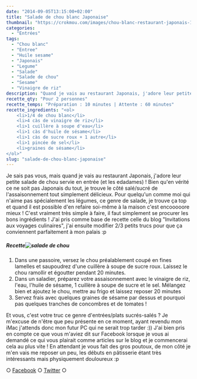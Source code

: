 ```yaml
---
date: "2014-09-05T13:15:00+02:00"
title: "Salade de chou blanc Japonaise"
thumbnail: "https://crokmou.com/images/chou-blanc-restaurant-japonais-1.jpg"
categories:
  - "Entrées"
tags:
  - "Chou blanc"
  - "Entree"
  - "Huile sesame"
  - "Japonais"
  - "Legume"
  - "Salade"
  - "Salade de chou"
  - "Sesame"
  - "Vinaigre de riz"
description: "Quand je vais au restaurant Japonais, j'adore leur petite salade de chou servie en entrée, e trouve le côté salé/sucré de l'assaisonnement délicieux."
recette_qty: "Pour 2 personnes"
recette_temps: "Préparation : 10 minutes | Attente : 60 minutes"
recette_ingredients: "<ol>
	<li>1/4 de chou blanc</li>
	<li>4 càs de vinaigre de riz</li>
	<li>1 cuillère à soupe d'eau</li>
	<li>1 càs d'huile de sésame</li>
	<li>1 càs de sucre roux + 1 autre</li>
	<li>1 pincée de sel</li>
	<li>graines de sésame</li>
</ol>"
slug: "salade-de-chou-blanc-japonaise"
---
```


Je sais pas vous, mais quand je vais au restaurant Japonais, j'adore leur petite salade de chou servie en entrée (et les edadames) ! Bien qu'en vérité ce ne soit pas Japonais du tout, je trouve le côté salé/sucré de l'assaisonnement tout simplement délicieux. Pour quelqu'un comme moi qui n'aime pas spécialement les légumes, ce genre de salade, je trouve ça top et quand il est possible d'en refaire soi-même à la maison c'est encooooore mieux ! C'est vraiment très simple à faire, il faut simplement se procurer les bons ingrédients ! J'ai pris comme base de recette celle du blog "Invitations aux voyages culinaires", j'ai ensuite modifier 2/3 petits trucs pour que ça conviennent parfaitement à mon palais :p

##### Recette![salade de chou](http://gbre.cepegra-labs.be/crokmou/wp-content/uploads/2014/09/chou-blanc-restaurant-japonais-300x200.jpg)

1.  Dans une passoire, versez le chou préalablement coupé en fines lamelles et saupoudrez d'une cuillère à soupe de sucre roux. Laissez le chou ramollir et égoutter pendant 20 minutes.
2.  Dans un saladier, préparez votre assaisonnement avec le vinaigre de riz, l'eau, l'huile de sésame, 1 cuillère à soupe de sucre et le sel. Mélangez bien et ajoutez le chou, mettre au frigo et laissez reposer 20 minutes
3.  Servez frais avec quelques graines de sésame par dessus et pourquoi pas quelques tranches de concombres et de tomates !

Et vous, c'est votre truc ce genre d'entrées/plats sucrés-salés ? Je m'excuse de n'être que peu présente en ce moment, ayant revendu mon iMac j'attends donc mon futur PC qui ne serait trop tarder :)) J'ai bien pris en compte ce que vous m'aviez dit sur Facebook lorsque je vous ai demandé ce qui vous plairait comme articles sur le blog et je commencerai cela au plus vite ! En attendant je vous fait des gros poutoux, de mon côté je m'en vais me reposer un peu, les débuts en pâtisserie étant très intéressants mais physiquement douloureux :p

○ [Facebook](https://www.facebook.com/crokmou.blog) ○ [Twitter](https://twitter.com/Crokmou) ○